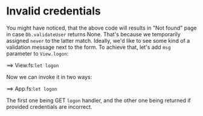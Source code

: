 # Invalid credentials

You might have noticed, that the above code will results in "Not found" page in case `Db.validateUser` returns None.
That's because we temporarily assigned `never` to the latter match.
Ideally, we'd like to see some kind of a validation message next to the form.
To achieve that, let's add `msg` parameter to `View.logon`:

==> View.fs:`let logon`

Now we can invoke it in two ways:

==> App.fs:`let logon`

The first one being GET `logon` handler, and the other one being returned if provided credentials are incorrect.
